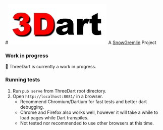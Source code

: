 #![ThreeDart](/resources/ThreeDart.png)
A [SnowGremlin](www.snowgremlin.com) Project

### Work in progress
:seedling: ThreeDart is currently a work in progress.

### Running tests
1. Run `pub serve` from ThreeDart root directory.
2. Open `http://localhost:8081/` in a browser.
    * Recommend Chromium/Dartium for fast tests and better dart debugging.
    * Chrome and Firefox also works well, however it will take a while to load pages while Dart transpiles.
    * Not tested nor recommended to use other browsers at this time.
